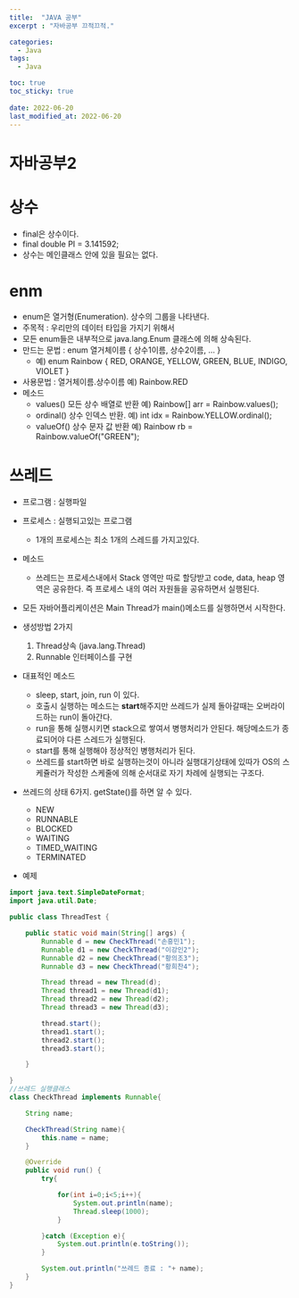 ```yaml
---
title:  "JAVA 공부"
excerpt : "자바공부 끄적끄적."

categories:
  - Java
tags:
  - Java

toc: true
toc_sticky: true
 
date: 2022-06-20
last_modified_at: 2022-06-20
---
```


# 자바공부2

# 상수
  - final은 상수이다. 
  - final double PI = 3.141592;
  - 상수는 메인클래스 안에 있을 필요는 없다.



# enm
- enum은 열거형(Enumeration). 상수의 그룹을 나타낸다.
- 주목적 : 우리만의 데이터 타입을 가지기 위해서
- 모든 enum들은 내부적으로 java.lang.Enum 클래스에 의해 상속된다.
- 만드는 문법  : enum 열거체이름 { 상수1이름, 상수2이름, ... }
    - 예) enum Rainbow { RED, ORANGE, YELLOW, GREEN, BLUE, INDIGO, VIOLET }
- 사용문법 : 열거체이름.상수이름
        예) Rainbow.RED
- 메소드
  - values()   모든 상수 배열로 반환   예) Rainbow[] arr = Rainbow.values();
  - ordinal()   상수 인덱스 반환.   예)  int idx = Rainbow.YELLOW.ordinal();
  - valueOf()   상수 문자 값 반환   예) Rainbow rb = Rainbow.valueOf("GREEN");
  

# 쓰레드
- 프로그램 : 실행파일
- 프로세스 : 실행되고있는 프로그램
	- 1개의 프로세스는 최소 1개의 스레드를 가지고있다.
- 메소드
  - 쓰레드는 프로세스내에서 Stack 영역만 따로 할당받고 code, data, heap 영역은 공유한다. 즉 프로세스 내의 여러 자원들을 공유하면서 실행된다.
- 모든 자바어플리케이션은 Main Thread가 main()메소드를 실행하면서 시작한다.
- 생성방법 2가지
  1. Thread상속  (java.lang.Thread)
  2. Runnable 인터페이스를 구현

- 대표적인 메소드
  - sleep, start, join, run 이 있다.
  - 호출시 실행하는 메소드는 **start**해주지만 쓰레드가 실제 돌아갈때는 오버라이드하는 run이 돌아간다.
  - run을 통해 실행시키면 stack으로 쌓여서 병행처리가 안된다. 해당메소드가 종료되어야 다른 스레드가 실행된다.
  - start를 통해 실행해야 정상적인 병행처리가 된다.
  - 쓰레드를 start하면 바로 실행하는것이 아니라 실행대기상태에 있따가 OS의 스케쥴러가 작성한 스케줄에 의해 순서대로 자기 차례에 실행되는 구조다.
- 쓰레드의 상태 6가지. getState()를 하면 알 수 있다.
  - NEW
  - RUNNABLE
  - BLOCKED
  - WAITING
  - TIMED_WAITING
  - TERMINATED
- 예제

```java
import java.text.SimpleDateFormat;
import java.util.Date;

public class ThreadTest {

    public static void main(String[] args) {
        Runnable d = new CheckThread("손흥민1");
        Runnable d1 = new CheckThread("이강인2");
        Runnable d2 = new CheckThread("황의조3");
        Runnable d3 = new CheckThread("황희찬4");

        Thread thread = new Thread(d);
        Thread thread1 = new Thread(d1);
        Thread thread2 = new Thread(d2);
        Thread thread3 = new Thread(d3);

        thread.start();
        thread1.start();
        thread2.start();
        thread3.start();

    }

}
//쓰레드 실행클래스
class CheckThread implements Runnable{

    String name;

    CheckThread(String name){
        this.name = name;
    }

    @Override
    public void run() {
        try{

            for(int i=0;i<5;i++){
                System.out.println(name);
                Thread.sleep(1000);
            }

        }catch (Exception e){
            System.out.println(e.toString());
        }

        System.out.println("쓰레드 종료 : "+ name);
    }
}
```

